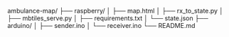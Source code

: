 ambulance-map/
 ├── raspberry/
 │    ├── map.html
 │    ├── rx_to_state.py
 │    ├── mbtiles_serve.py
 │    ├── requirements.txt
 │    └── state.json
 ├── arduino/
 │    ├── sender.ino
 │    └── receiver.ino
 └── README.md
